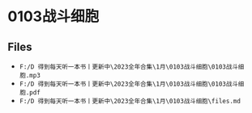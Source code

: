 # 0103战斗细胞

## Files

- `F:/D 得到每天听一本书丨更新中\2023全年合集\1月\0103战斗细胞\0103战斗细胞.mp3`
- `F:/D 得到每天听一本书丨更新中\2023全年合集\1月\0103战斗细胞\0103战斗细胞.pdf`
- `F:/D 得到每天听一本书丨更新中\2023全年合集\1月\0103战斗细胞\files.md`
